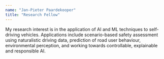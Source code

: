 ```yaml
---
name: "Jan-Pieter Paardekooper"
title: "Research Fellow"
---
```


My research interest is in the application of AI and ML techniques to self-driving vehicles. Applications include scenario-based safety assessment using naturalistic driving data, prediction of road user behaviour, environmental perception, and working towards controllable, explainable and responsible AI.
